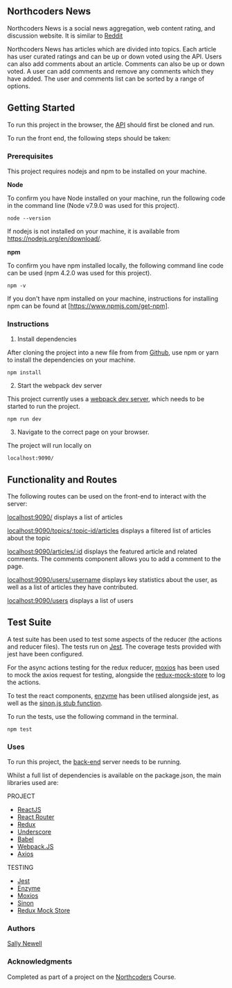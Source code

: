 ## Northcoders News

Northcoders News is a social news aggregation, web content rating, and discussion website. It is similar to [Reddit](https://www.reddit.com/)

Northcoders News has articles which are divided into topics. Each article has user curated ratings and can be up or down voted using the API.
Users can also add comments about an article. Comments can also be up or down voted. A user can add comments and remove any comments which
they have added.
The user and comments list can be sorted by a range of options.

## Getting Started

To run this project in the browser, the [API](https://github.com/SalVN/w07-northcodersnews-api) should first be cloned and run.

To run the front end, the following steps should be taken:

### Prerequisites

This project requires nodejs and npm to be installed on your machine.

<b>Node</b>

To confirm you have Node installed on your machine, run the following code in the command line (Node v7.9.0 was used for this project).
```
node --version
```
If nodejs is not installed on your machine, it is available from <https://nodejs.org/en/download/>.

<b>npm</b>

To confirm you have npm installed locally, the following command line code can be used (npm 4.2.0 was used for this project).
```
npm -v
```

If you don't have npm installed on your machine, instructions for installing npm can be found at [https://www.npmjs.com/get-npm].

### Instructions

1. Install dependencies

After cloning the project into a new file from from [Github](https://github.com/SalVN/w10-northcoders-news), use npm or yarn to install the dependencies on your machine.

```
npm install
```

2. Start the webpack dev server

This project currently uses a [webpack dev server](https://webpack.github.io/docs/webpack-dev-server.html), which needs to be started to run the project.
```
npm run dev
```

3. Navigate to the correct page on your browser.

The project will run locally on 
```
localhost:9090/
```

## Functionality and Routes

The following routes can be used on the front-end to interact with the server:

<localhost:9090/> 
    displays a list of articles

<localhost:9090/topics/:topic-id/articles>
    displays a filtered list of articles about the topic

<localhost:9090/articles/:id>
    displays the featured article and related comments.
    The comments component allows you to add a comment to the page.

<localhost:9090/users/:username>
    displays key statistics about the user, as well as a list of articles they have contributed.

<localhost:9090/users>
    displays a list of users

## Test Suite

A test suite has been used to test some aspects of the reducer (the actions and reducer files).
The tests run on [Jest](https://facebook.github.io/jest/). The coverage tests provided with jest have been configured.

For the async actions testing for the redux reducer, [moxios](https://github.com/mzabriskie/moxios) has been used to mock the axios request for testing, alongside the [redux-mock-store](https://www.npmjs.com/package/redux-mock-store) to log the actions.

To test the react components, [enzyme](https://facebook.github.io/jest/) has been utilised alongside jest, as well as the [sinon.js stub function](http://sinonjs.org/).

To run the tests, use the following command in the terminal.
```
npm test
```

### Uses

To run this project, the [back-end](https://github.com/SalVN/w07-northcodersnews-api) server needs to be running.

Whilst a full list of dependencies is available on the package.json, the main libraries used are:

PROJECT
* [ReactJS](https://facebook.github.io/react/)
* [React Router](https://reacttraining.com/react-router/)
* [Redux](http://redux.js.org/) 
* [Underscore](http://underscorejs.org/)
* [Babel](https://babeljs.io/)
* [Webpack.JS](https://webpack.js.org/)
* [Axios](https://www.npmjs.com/package/axios)

TESTING
* [Jest](https://facebook.github.io/jest/)
* [Enzyme](https://facebook.github.io/jest/)
* [Moxios](https://github.com/mzabriskie/moxios)
* [Sinon](http://sinonjs.org/)
* [Redux Mock Store](https://www.npmjs.com/package/redux-mock-store)

### Authors

[Sally Newell](https://github.com/SalVN/)

### Acknowledgments

Completed as part of a project on the [Northcoders](https://northcoders.com/) Course.